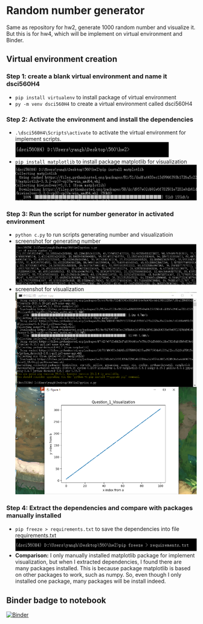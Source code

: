 # Random number generator
Same as repository for hw2, generate 1000 random number and visualize it. But this is for hw4, which will be implement on virtual environment and Binder.

## Virtual environment creation
### Step 1: create a blank virtual environment and name it dsci560H4
- `pip install virtualenv` to install package of virtual environment
- `py -m venv dsci560H4` to create a virtual environment called dsci560H4

### Step 2: Activate the environment and install the dependencies 
- `.\dsci560H4\Scripts\activate` to activate the virtual environment for implement scripts.
![screenshot](/screenshot/activated.png)
- `pip install matplotlib` to install package matplotlib for visualization
![screenshot](/screenshot/matplot1.png)

### Step 3: Run the script for number generator in activated environment
- `python c.py` to run scripts generating number and visualizatioin
- screenshot for generating number
![screenshot](/screenshot/generating_number.png)
- screenshot for visualization
![screenshot](/screenshot/visualization.png)

### Step 4: Extract the dependencies and compare with packages manually installed
- `pip freeze > requirements.txt` to save the dependencies into file requirements.txt
![screenshot](/screenshot/freeze.png)
- **Comparison:** I only manually installed matplotlib package for implement visualization, but when I extracted dependencies, I found there are many packages installed. This is because package matplotlib is based on other packages to work, such as numpy. So, even though I only installed one package, many packages will be install indeed.

## Binder badge to notebook
[![Binder](https://mybinder.org/badge_logo.svg)](https://mybinder.org/v2/gh/yanghaoxixi/dsci560H4_random_number/main?filepath=run_visualization.ipynb)
